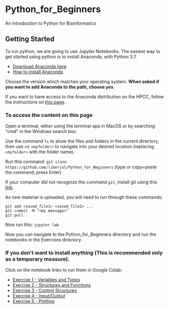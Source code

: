 # Python_for_Beginners

An introduction to Python for Bioinformatics

## Getting Started

To run python, we are going to use Jupyter Notebooks. The easiest way to get started using python is to install Anaconda, with Python 3.7.

- [Download Anaconda here](https://www.anaconda.com/distribution/#download-section)
- [How to install Anaconda](https://docs.anaconda.com/anaconda/install/)

Choose the version which matches your operating system. **When asked if you want to add Anaconda to the path, choose yes**.

If you want to have access to the Anaconda distribution on the HPCC, follow the instructions on [this page](https://wiki.hpcc.msu.edu/display/ITH/Using+conda#Usingconda-InstallationofAnaconda).

### To access the content on this page

Open a terminal, either using the terminal app in MacOS or by searching "cmd" in the Windows search box.

Use the command `ls` to show the files and folders in the current directory, then use `cd <myfolder>` to navigate into your desired location (replacing `<myfolder>` with the folder name).

Run this command: `git clone https://github.com/liberjul/Python_for_Beginners` (type or copy+paste the command, press Enter)

If your computer did not recognize the command `git`, install git using this [link](https://git-scm.com/downloads).

As new material is uploaded, you will need to run through these commands:

```
git add <saved_file1> <saved_file2> ...
git commit -M "<my message>"
git pull

```

Now run this: `jupyter lab`

Now you can navigate to the Python_for_Beginners directory and run the notebooks in the Exercises directory.

### If you don't want to install anything (This is recommended only as a temporary measure).

Click on the notebook links to run them in Google Colab:

- [Exercise 1 - Variables and Types](https://colab.research.google.com/github/liberjul/Python_for_Beginners/blob/master/Exercises/Exercise_01_Variables_Types.ipynb)
- [Exercise 2 - Structures and Functions](https://colab.research.google.com/github/liberjul/Python_for_Beginners/blob/master/Exercises/Exercise_02_Structures_Functions.ipynb)
- [Exercise 3 - Control Structures](https://colab.research.google.com/github/liberjul/Python_for_Beginners/blob/master/Exercises/Exercise_03_Control_Structures.ipynb)
- [Exercise 4 - Input/Output](https://colab.research.google.com/github/liberjul/Python_for_Beginners/blob/master/Exercises/Exercise_04_Input_Output.ipynb)
- [Exercise 5 - Plotting](https://colab.research.google.com/github/liberjul/Python_for_Beginners/blob/master/Exercises/Exercise_05_Plotting.ipynb)
